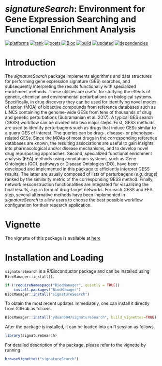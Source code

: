 
# _signatureSearch_: Environment for Gene Expression Searching and Functional Enrichment Analysis

[![platforms](http://www.bioconductor.org/shields/availability/3.10/signatureSearch.svg)](http://www.bioconductor.org/packages/devel/bioc/html/signatureSearch.html#archives)
[![rank](http://www.bioconductor.org/shields/downloads/devel/signatureSearch.svg)](http://bioconductor.org/packages/stats/bioc/signatureSearch/)
[![posts](http://www.bioconductor.org/shields/posts/signatureSearch.svg)](https://support.bioconductor.org/t/signatureSearch/)
[![Bioc](http://www.bioconductor.org/shields/years-in-bioc/signatureSearch.svg)](http://www.bioconductor.org/packages/devel/bioc/html/signatureSearch.html#since)
[![build](http://www.bioconductor.org/shields/build/devel/bioc/signatureSearch.svg)](http://bioconductor.org/checkResults/devel/bioc-LATEST/signatureSearch/)
[![updated](http://www.bioconductor.org/shields/lastcommit/devel/bioc/signatureSearch.svg)](http://bioconductor.org/checkResults/devel/bioc-LATEST/signatureSearch/)
[![dependencies](http://www.bioconductor.org/shields/dependencies/devel/signatureSearch.svg)](http://www.bioconductor.org/packages/devel/bioc/html/signatureSearch.html#since)

# Introduction

The _signatureSearch_ package implements algorithms and data structures for
performing gene expression signature (GES) searches, and subsequently
interpreting the results functionally with specialized enrichment methods.
These utilities are useful for studying the effects of genetic, chemical and
environmental perturbations on biological systems. Specifically, in drug
discovery they can be used for identifying novel modes of action (MOA) of
bioactive compounds from reference databases such as LINCS containing the
genome-wide GESs from tens of thousands of drug and genetic perturbations
(Subramanian et al. 2017). A typical GES search (GESS) workflow can be divided into
two major steps.  First, GESS methods are used to identify
perturbagens such as drugs that induce GESs similar to a query GES of interest.
The queries can be drug-, disease- or phenotype-related GESs. Since the
MOAs of most drugs in the corresponding reference databases are known, the
resulting associations are useful to gain insights into pharmacological and/or
disease mechanisms, and to develop novel drug repurposing approaches. Second,
specialized functional enrichment analysis (FEA) methods using annotations
systems, such as Gene Ontologies (GO), pathways or Disease Ontologies (DO),
have been developed and implemented in this package to efficiently interpret
GESS results. The latter are usually composed of lists of perturbagens (_e.g._
drugs) ranked by the similarity metric of the corresponding GESS method.
Finally, network resconstruction functionalities are integrated for visualizing
the final results, _e.g._ in form of drug-target networks. For each GESS and FEA
step, several alternative methods have been implemented in _signatureSearch_ to
allow users to choose the best possible workflow configuration for their
research application. 

# Vignette
The vignette of this package is available at [here](https://www.bioconductor.org/packages/release/bioc/vignettes/signatureSearch/inst/doc/signatureSearch.html)

# Installation and Loading

`signatureSearch` is a R/Bioconductor package and can be installed using 
`BiocManager::install()`.

```r
if (!requireNamespace("BiocManager", quietly = TRUE))
    install.packages("BiocManager")
BiocManager::install("signatureSearch")
```
To obtain the most recent updates immediately, one can install it directly from 
GitHub as follows.
```r
BiocManager::install("yduan004/signatureSearch", build_vignettes=TRUE)
```

After the package is installed, it can be loaded into an R session as follows.
```r
library(signatureSearch)
```
For detailed description of the package, please refer to the vignette by running
```r
browseVignettes("signatureSearch")
```


